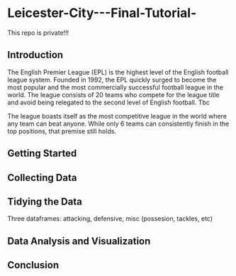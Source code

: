 # Leicester-City---Final-Tutorial-

This repo is private!!!

## Introduction

The English Premier League (EPL) is the highest level of the  English football league system. Founded in 1992, the EPL quickly surged to become the most popular and the most commercially successful football league in the world. The league consists of 20 teams who compete for the league title and avoid being relegated to the second level of English football. Tbc

The league boasts itself as the most competitive league in the world where any team can beat anyone. While only 6 teams can consistently finish in the top positions, that premise still holds.  

## Getting Started

## Collecting Data

## Tidying the Data
Three dataframes: attacking, defensive, misc (possesion, tackles, etc)

## Data Analysis and Visualization

## Conclusion 